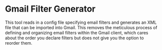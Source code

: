 # Gmail Filter Generator
This tool reads in a config file specifying email filters and generates an XML
file that can be imported into Gmail. This removes the meticulous process of
defining and organizing email filters within the Gmail client, which cares
about the order you declare filters but does not give you the option to
reorder them.

